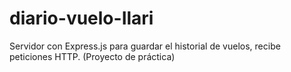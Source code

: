 # diario-vuelo-Ilari
Servidor con Express.js para guardar el historial de vuelos, recibe peticiones HTTP. (Proyecto de práctica)
